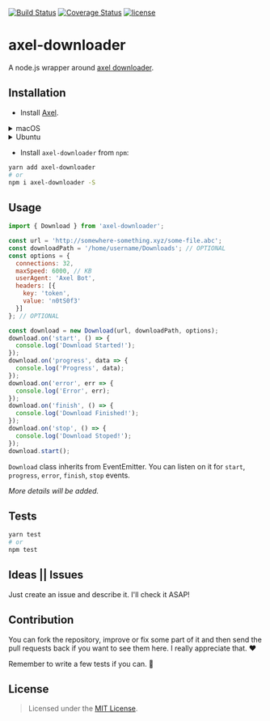 [![Build Status](https://travis-ci.org/mamal72/axel-downloader.svg?branch=master)](https://travis-ci.org/mamal72/axel-downloader)
[![Coverage Status](https://coveralls.io/repos/github/mamal72/axel-downloader/badge.svg)](https://coveralls.io/github/mamal72/axel-downloader)
[![license](https://img.shields.io/github/license/mamal72/axel-downloader.svg)](https://github.com/mamal72/axel-downloader/blob/master/LICENSE)

# axel-downloader

A node.js wrapper around [axel downloader](https://github.com/eribertomota/axel).


## Installation

- Install [Axel](https://github.com/eribertomota/axel).

<details>
<summary>macOS</summary>

```bash
brew install axel
```

</details>

<details>
<summary>Ubuntu</summary>

```bash
sudo apt install axel
```

</details>

- Install `axel-downloader` from `npm`:

```bash
yarn add axel-downloader
# or
npm i axel-downloader -S
```


## Usage

```js
import { Download } from 'axel-downloader';

const url = 'http://somewhere-something.xyz/some-file.abc';
const downloadPath = '/home/username/Downloads'; // OPTIONAL
const options = {
  connections: 32,
  maxSpeed: 6000, // KB
  userAgent: 'Axel Bot',
  headers: [{
    key: 'token',
    value: 'n0tS0f3'
  }]
}; // OPTIONAL

const download = new Download(url, downloadPath, options);
download.on('start', () => {
  console.log('Download Started!');
});
download.on('progress', data => {
  console.log('Progress', data);
});
download.on('error', err => {
  console.log('Error', err);
});
download.on('finish', () => {
  console.log('Download Finished!');
});
download.on('stop', () => {
  console.log('Download Stoped!');
});
download.start();

```

`Download` class inherits from EventEmitter. You can listen on it for `start`, `progress`, `error`, `finish`, `stop` events.

*More details will be added.*


## Tests

```bash
yarn test
# or
npm test
```


## Ideas || Issues

Just create an issue and describe it. I'll check it ASAP!


## Contribution

You can fork the repository, improve or fix some part of it and then send the pull requests back if you want to see them here. I really appreciate that. :heart:

Remember to write a few tests if you can. :wrench:


## License

> Licensed under the [MIT License](https://github.com/mamal72/axel-downloader/blob/master/LICENSE).